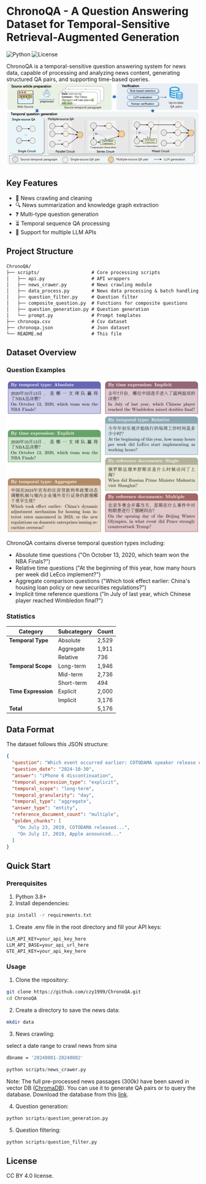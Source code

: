 # ChronoQA - A Question Answering Dataset for Temporal-Sensitive Retrieval-Augmented Generation

![Python](https://img.shields.io/badge/Python-3.8+-blue.svg)
![License](https://img.shields.io/badge/License-MIT-green.svg)

ChronoQA is a temporal-sensitive question answering system for news data, capable of processing and analyzing news content, generating structured QA pairs, and supporting time-based queries.
![Examples](./imgs/dataset.png)

## Key Features

- 📰 News crawling and cleaning
- 🔍 News summarization and knowledge graph extraction
- ❓ Multi-type question generation
- ⏳ Temporal sequence QA processing
- 🤖 Support for multiple LLM APIs


## Project Structure
```
ChronoQA/
├── scripts/                   # Core processing scripts
│   ├── api.py                 # API wrappers
│   ├── news_crawer.py         # News crawling module 
│   ├── data_process.py        # News data processing & batch handling
│   ├── question_filter.py     # Question filter
│   ├── composite_question.py  # Functions for composite questions
│   ├── question_generation.py # Question generation
│   └── prompt.py              # Prompt templates
├── chronoqa.csv               # Csv dataset
├── chronoqa.json              # Json dataset
└── README.md                  # This file
```


## Dataset Overview

### Question Examples

![Examples](./imgs/questions.png)

ChronoQA contains diverse temporal question types including:
- Absolute time questions ("On October 13, 2020, which team won the NBA Finals?")
- Relative time questions ("At the beginning of this year, how many hours per week did LeEco implement?")
- Aggregate comparison questions ("Which took effect earlier: China's housing loan policy or new securities regulations?")
- Implicit time reference questions ("In July of last year, which Chinese player reached Wimbledon final?")

### Statistics

| Category              | Subcategory       | Count |
|-----------------------|-------------------|-------|
| **Temporal Type**     | Absolute          | 2,529 |
|                       | Aggregate         | 1,911 |
|                       | Relative          | 736   |
| **Temporal Scope**    | Long-term         | 1,946 |
|                       | Mid-term          | 2,736 |
|                       | Short-term        | 494   |
| **Time Expression**  | Explicit          | 2,000 |
|                       | Implicit          | 3,176 |
| **Total**            |                   | 5,176 |

## Data Format

The dataset follows this JSON structure:

```json
{
  "question": "Which event occurred earlier: COTODAMA speaker release or iPhone 6 discontinuation?",
  "question_date": "2024-10-30",
  "answer": "iPhone 6 discontinuation",
  "temporal_expression_type": "explicit",
  "temporal_scope": "long-term",
  "temporal_granularity": "day",
  "temporal_type": "aggregate",
  "answer_type": "entity",
  "reference_document_count": "multiple",
  "golden_chunks": [
    "On July 23, 2019, COTODAMA released...",
    "On July 17, 2019, Apple announced..."
  ]
}

```

## Quick Start

### Prerequisites

1. Python 3.8+
2. Install dependencies:

```bash
pip install -r requirements.txt
```

1. Create .env file in the root directory and fill your API keys:
```plaintext
LLM_API_KEY=your_api_key_here
LLM_API_BASE=your_api_url_here
GTE_API_KEY=your_api_key_here
```

### Usage
1. Clone the repository:
```bash
git clone https://github.com/czy1999/ChronoQA.git
cd ChronoQA
```

2. Create a directory to save the news data:  
```bash
mkdir data
```

3. News crawling:

select a date range to crawl news from sina
```bash
dbname = '20240801-20240802'
```

```python
python scripts/news_crawer.py
 ```

 Note: The full pre-processed news passages (300k) have been saved in vector DB ([ChromaDB](https://docs.trychroma.com/)). You can use it to generate QA pairs or to query the database. Download the database from this [link](https://drive.google.com/file/d/1ZyrRbHnAbVabt9AaVMbrY7IXWLM-ypMH/view?usp=sharing).

4. Question generation:
```python
python scripts/question_generation.py
 ```
5. Question filtering:
```python
python scripts/question_filter.py
 ```


## License
 CC BY 4.0 license. 